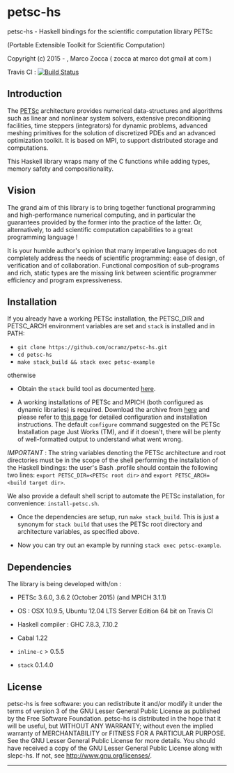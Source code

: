 # petsc-hs
petsc-hs - Haskell bindings for the scientific computation library PETSc

(Portable Extensible Toolkit for Scientific Computation)

Copyright (c) 2015 - , Marco Zocca ( zocca at marco dot gmail at com )



Travis CI : [![Build Status](https://travis-ci.org/ocramz/petsc-hs.svg?branch=master)](https://travis-ci.org/ocramz/petsc-hs)


## Introduction

The [PETSc](http://www.mcs.anl.gov/petsc/) architecture provides numerical data-structures and algorithms such as linear and nonlinear system solvers, extensive preconditioning facilities, time steppers (integrators) for dynamic problems, advanced meshing primitives for the solution of discretized PDEs and an advanced optimization toolkit. It is based on MPI, to support distributed storage and computations.

This Haskell library wraps many of the C functions while adding types, memory safety and compositionality. 


## Vision

The grand aim of this library is to bring together functional programming and high-performance numerical computing, and in particular the guarantees provided by the former into the practice of the latter. Or, alternatively, to add scientific computation capabilities to a great programming language !

It is your humble author's opinion that many imperative languages do not completely address the needs of scientific programming: ease of design, of verification and of collaboration. 
Functional composition of sub-programs and rich, static types are the missing link between scientific programmer efficiency and program expressiveness.
 




## Installation

If you already have a working PETSc installation, the PETSC_DIR and PETSC_ARCH environment variables are set and `stack` is installed and in PATH:

* `git clone https://github.com/ocramz/petsc-hs.git`
* `cd petsc-hs` 
* `make stack_build && stack exec petsc-example`

otherwise

* Obtain the `stack` build tool as documented [here](http://docs.haskellstack.org/en/stable/README.html).

* A working installations of PETSc and MPICH (both configured as dynamic libraries) is required. Download the archive from [here](http://www.mcs.anl.gov/petsc/download/index.html) and please refer to [this page](http://www.mcs.anl.gov/petsc/documentation/installation.html) for detailed configuration and installation instructions. The default `configure` command suggested on the PETSc Installation page Just Works (TM), and if it doesn't, there will be plenty of well-formatted output to understand what went wrong.

_IMPORTANT_ : The string variables denoting the PETSc architecture and root directories must be in the scope of the shell performing the installation of the Haskell bindings: the user's Bash .profile should contain the following two lines: `export PETSC_DIR=<PETSc root dir>` and `export PETSC_ARCH=<build target dir>`. 

We also provide a default shell script to automate the PETSc installation, for convenience: `install-petsc.sh`.


* Once the dependencies are setup, run `make stack_build`. This is just a synonym for `stack build` that uses the PETSc root directory and architecture variables, as specified above.

* Now you can try out an example by running `stack exec petsc-example`.



## Dependencies 

The library is being developed with/on :

* PETSc 3.6.0, 3.6.2 (October 2015) (and MPICH 3.1.1)

* OS : OSX 10.9.5, Ubuntu 12.04 LTS Server Edition 64 bit on Travis CI

* Haskell compiler : GHC 7.8.3, 7.10.2 

* Cabal 1.22

* `inline-c` > 0.5.5

* `stack` 0.1.4.0









## License

petsc-hs is free software: you can redistribute it and/or modify it under the
terms of version 3 of the GNU Lesser General Public License as published by
the Free Software Foundation.
petsc-hs is distributed in the hope that it will be useful, but WITHOUT ANY
WARRANTY; without even the implied warranty of MERCHANTABILITY or FITNESS
FOR A PARTICULAR PURPOSE. See the GNU Lesser General Public License for
more details.
You should have received a copy of the GNU Lesser General Public License
along with slepc-hs. If not, see <http://www.gnu.org/licenses/>.
- - - - - - - - - - - - - - - - - - - - - - - - - - - - - - - - - - - - - -
